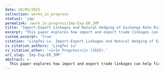 ```yaml
---
date: 20/05/2025
collection: works_in_progress
status2: 'jmp'
permalink: /work_in_progress/Imp-Exp-ER_JMP
title: "Import-Export Linkages and Natural Hedging of Exchange Rate Risk"
excerpt: "This paper explores how import and export trade linkages can help firms hedge exchange rate risk. I provide empirical evidence that exchange rate shocks from the export market and the source of imports have opposite effects. Exchange rate movements at the destination of a firm's exports are offset by exchange rate movements at the source of imports, and thus import-export linkages help mitigate the impact of exchange rate shocks on export performance. I will further discuss multilateral exchange rate correlations, where a firm's mix of export markets and import sources will affect its effectiveness in hedging exchange rate risk. I will develop a trade model with nominal price and currency components. The exchange rate risk faced by a firm depends on its network of exports and imports."
custom_excerpt: 'true'
citation: 'Lingfei Lu. Import-Export Linkages and Natural Hedging of Exchange Rate Risk;  <i>In Progress</i> (2025).'
cv_citation_authors: 'Lingfei Lu'
cv_citation_other: '<i>In Progress</i> (2025).'
url_slug: 'Imp-Exp-ER_JMP'
abstract: >-
  This paper explores how import and export trade linkages can help firms hedge exchange rate risk. I provide empirical evidence that exchange rate shocks from the export market and the source of imports have opposite effects. Exchange rate movements at the destination of a firm's exports are offset by exchange rate movements at the source of imports, and thus import-export linkages help mitigate the impact of exchange rate shocks on export performance. I will further discuss multilateral exchange rate correlations, where a firm's mix of export markets and import sources will affect its effectiveness in hedging exchange rate risk. I will develop a trade model with nominal price and currency components. The exchange rate risk faced by a firm depends on its network of exports and imports.
---
```

